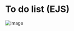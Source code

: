 # To do list (EJS)
![image](https://github.com/user-attachments/assets/27ee9b7f-eae1-401c-9c50-259647f75c95)
